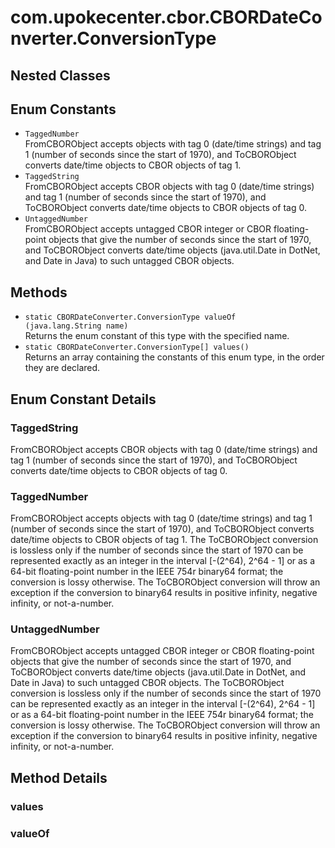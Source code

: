 # com.upokecenter.cbor.CBORDateConverter.ConversionType

## Nested Classes

## Enum Constants

* `TaggedNumber`<br>
 FromCBORObject accepts objects with tag 0 (date/time strings) and tag 1
 (number of seconds since the start of 1970), and ToCBORObject
 converts date/time objects to CBOR objects of tag 1.
* `TaggedString`<br>
 FromCBORObject accepts CBOR objects with tag 0 (date/time strings) and tag 1
 (number of seconds since the start of 1970), and ToCBORObject
 converts date/time objects to CBOR objects of tag 0.
* `UntaggedNumber`<br>
 FromCBORObject accepts untagged CBOR integer or CBOR floating-point objects
 that give the number of seconds since the start of 1970, and
 ToCBORObject converts date/time objects (java.util.Date in DotNet, and
 Date in Java) to such untagged CBOR objects.

## Methods

* `static CBORDateConverter.ConversionType valueOf​(java.lang.String name)`<br>
 Returns the enum constant of this type with the specified name.
* `static CBORDateConverter.ConversionType[] values()`<br>
 Returns an array containing the constants of this enum type, in
the order they are declared.

## Enum Constant Details

### <a id='TaggedString'>TaggedString</a>

FromCBORObject accepts CBOR objects with tag 0 (date/time strings) and tag 1
 (number of seconds since the start of 1970), and ToCBORObject
 converts date/time objects to CBOR objects of tag 0.
### <a id='TaggedNumber'>TaggedNumber</a>

FromCBORObject accepts objects with tag 0 (date/time strings) and tag 1
 (number of seconds since the start of 1970), and ToCBORObject
 converts date/time objects to CBOR objects of tag 1. The
 ToCBORObject conversion is lossless only if the number of seconds
 since the start of 1970 can be represented exactly as an integer
 in the interval [-(2^64), 2^64 - 1] or as a 64-bit floating-point
 number in the IEEE 754r binary64 format; the conversion is lossy
 otherwise. The ToCBORObject conversion will throw an exception if
 the conversion to binary64 results in positive infinity, negative
 infinity, or not-a-number.
### <a id='UntaggedNumber'>UntaggedNumber</a>

FromCBORObject accepts untagged CBOR integer or CBOR floating-point objects
 that give the number of seconds since the start of 1970, and
 ToCBORObject converts date/time objects (java.util.Date in DotNet, and
 Date in Java) to such untagged CBOR objects. The ToCBORObject
 conversion is lossless only if the number of seconds since the
 start of 1970 can be represented exactly as an integer in the
 interval [-(2^64), 2^64 - 1] or as a 64-bit floating-point number
 in the IEEE 754r binary64 format; the conversion is lossy
 otherwise. The ToCBORObject conversion will throw an exception if
 the conversion to binary64 results in positive infinity, negative
 infinity, or not-a-number.
## Method Details

### <a id='values()'>values</a>

### <a id='valueOf(java.lang.String)'>valueOf</a>
